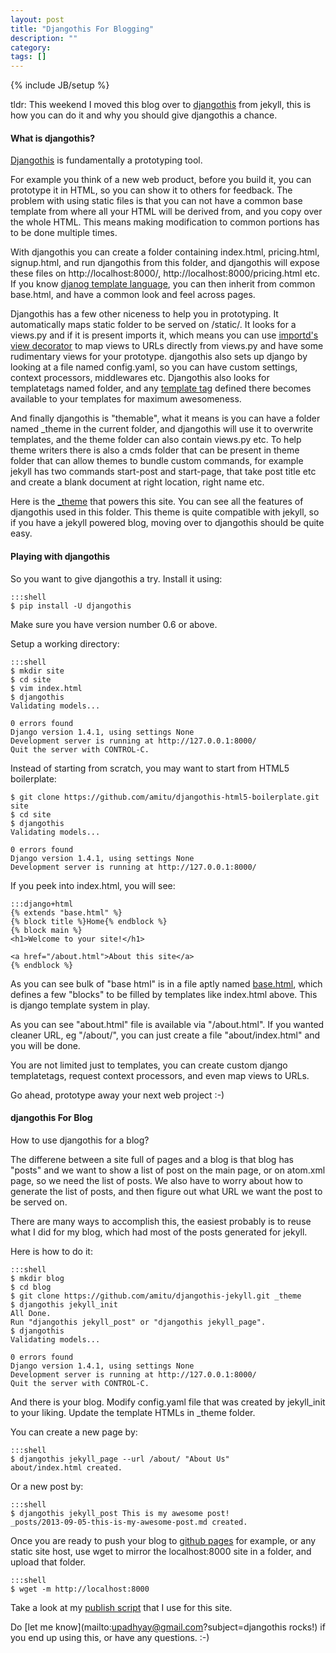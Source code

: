```yaml
---
layout: post
title: "Djangothis For Blogging"
description: ""
category: 
tags: []
---
```

{% include JB/setup %}

tldr: This weekend I moved this blog over to
[djangothis](https://github.com/amitu/djangothis) from jekyll, this is
how you can do it and why you should give djangothis a chance.

#### What is djangothis?

[Djangothis](https://github.com/amitu/djangothis) is fundamentally a
prototyping tool.

For example you think of a new web product, before you build it, you can
prototype it in HTML, so you can show it to others for feedback. The
problem with using static files is that you can not have a common base
template from where all your HTML will be derived from, and you copy
over the whole HTML. This means making modification to common portions
has to be done multiple times. 

With djangothis you can create a folder containing index.html,
pricing.html, signup.html, and run djangothis from this folder, and
djangothis will expose these files on http://localhost:8000/,
http://localhost:8000/pricing.html etc. If you know [djanog template
language](https://docs.djangoproject.com/en/dev/topics/templates/), you
can then inherit from common base.html, and have a common look and feel
across pages.

Djangothis has a few other niceness to help you in prototyping. It
automatically maps static folder to be served on /static/. It looks for
a views.py and if it is present imports it, which means you can use
[importd's view decorator](http://pythonhosted.org/importd/#d-decorator)
to map views to URLs directly from views.py and have some rudimentary
views for your prototype. djangothis also sets up django by looking at a
file named config.yaml, so you can have custom settings, context
processors, middlewares etc. Djangothis also looks for templatetags
named folder, and any [template
tag](https://docs.djangoproject.com/en/dev/howto/custom-template-tags/)
defined there becomes available to your templates for maximum
awesomeness.

And finally djangothis is "themable", what it means is you can have a
folder named \_theme in the current folder, and djangothis will use it
to overwrite templates, and the theme folder can also contain views.py
etc. To help theme writers there is also a cmds folder that can be
present in theme folder that can allow themes to bundle custom commands,
for example jekyll has two commands start-post and start-page, that take
post title etc and create a blank document at right location, right name
etc.

Here is the
[\_theme](https://github.com/amitu/djangothis-jekyll/tree/amitu.com)
that powers this site. You can see all the features of djangothis used
in this folder. This theme is quite compatible with jekyll, so if you
have a jekyll powered blog, moving over to djangothis should be quite
easy.

#### Playing with djangothis

So you want to give djangothis a try. Install it using:

    :::shell
    $ pip install -U djangothis

Make sure you have version number 0.6 or above.

Setup a working directory:

    :::shell
    $ mkdir site
    $ cd site
    $ vim index.html
    $ djangothis
    Validating models...

    0 errors found
    Django version 1.4.1, using settings None
    Development server is running at http://127.0.0.1:8000/
    Quit the server with CONTROL-C.

Instead of starting from scratch, you may want to start from HTML5
boilerplate:
  
    $ git clone https://github.com/amitu/djangothis-html5-boilerplate.git site
    $ cd site
    $ djangothis
    Validating models...

    0 errors found
    Django version 1.4.1, using settings None
    Development server is running at http://127.0.0.1:8000/

If you peek into index.html, you will see:

    :::django+html
    {% extends "base.html" %}
    {% block title %}Home{% endblock %}
    {% block main %}
    <h1>Welcome to your site!</h1>

    <a href="/about.html">About this site</a>
    {% endblock %}

As you can see bulk of "base html" is in a file aptly named
[base.html](https://github.com/amitu/djangothis-html5-boilerplate/blob/master/base.html),
which defines a few "blocks" to be filled by templates like index.html
above. This is django template system in play.

As you can see "about.html" file is available via "/about.html". If you
wanted cleaner URL, eg "/about/", you can just create a file
"about/index.html" and you will be done.

You are not limited just to templates, you can create custom django
templatetags, request context processors, and even map views to URLs.

Go ahead, prototype away your next web project :-)

#### djangothis For Blog

How to use djangothis for a blog?

The differene between a site full of pages and a blog is that blog has
"posts" and we want to show a list of post on the main page, or on
atom.xml page, so we need the list of posts. We also have to worry about
how to generate the list of posts, and then figure out what URL we want
the post to be served on.

There are many ways to accomplish this, the easiest probably is to reuse
what I did for my blog, which had most of the posts generated for
jekyll.

Here is how to do it:

    :::shell
    $ mkdir blog
    $ cd blog
    $ git clone https://github.com/amitu/djangothis-jekyll.git _theme
    $ djangothis jekyll_init
    All Done.
    Run "djangothis jekyll_post" or "djangothis jekyll_page".
    $ djangothis 
    Validating models...

    0 errors found
    Django version 1.4.1, using settings None
    Development server is running at http://127.0.0.1:8000/
    Quit the server with CONTROL-C.

And there is your blog. Modify config.yaml file that was created by
jekyll\_init to your liking. Update the template HTMLs in \_theme
folder.

You can create a new page by:

    :::shell
    $ djangothis jekyll_page --url /about/ "About Us"
    about/index.html created.

Or a new post by:

    :::shell
    $ djangothis jekyll_post This is my awesome post!
    _posts/2013-09-05-this-is-my-awesome-post.md created.

Once you are ready to push your blog to [github
pages](https://help.github.com/articles/what-are-github-pages) for
example, or any static site host, use wget to mirror the localhost:8000
site in a folder, and upload that folder.

    :::shell
    $ wget -m http://localhost:8000

Take a look at my [publish
script](https://github.com/amitu/amitu.github.com/blob/djangothis/publish)
that I use for this site.

Do [let me know](mailto:upadhyay@gmail.com?subject=djangothis rocks!) if
you end up using this, or have any questions. :-)

